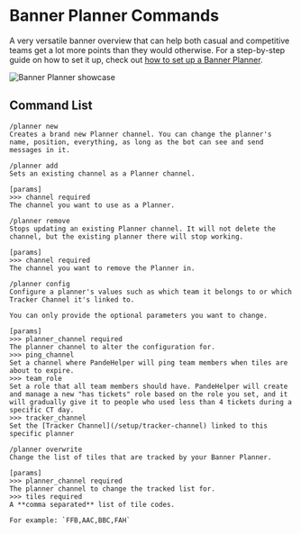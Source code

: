 # Banner Planner Commands

A very versatile banner overview that can help both casual and competitive teams get a lot more points than they would otherwise. For a step-by-step guide on how to set it up, check out [how to set up a Banner Planner](/setup/banner-planner).

![Banner Planner showcase](/img/example-banner-planner.png)

## Command List

```command
/planner new
Creates a brand new Planner channel. You can change the planner's name, position, everything, as long as the bot can see and send messages in it.
```

```command
/planner add
Sets an existing channel as a Planner channel.

[params]
>>> channel required
The channel you want to use as a Planner.
```

```command
/planner remove
Stops updating an existing Planner channel. It will not delete the channel, but the existing planner there will stop working.

[params]
>>> channel required
The channel you want to remove the Planner in.
```

```command
/planner config
Configure a planner's values such as which team it belongs to or which Tracker Channel it's linked to.

You can only provide the optional parameters you want to change.

[params]
>>> planner_channel required
The planner channel to alter the configuration for.
>>> ping_channel
Set a channel where PandeHelper will ping team members when tiles are about to expire.
>>> team_role
Set a role that all team members should have. PandeHelper will create and manage a new "has tickets" role based on the role you set, and it will gradually give it to people who used less than 4 tickets during a specific CT day.
>>> tracker_channel
Set the [Tracker Channel](/setup/tracker-channel) linked to this specific planner
```

```command
/planner overwrite
Change the list of tiles that are tracked by your Banner Planner.

[params]
>>> planner_channel required
The planner channel to change the tracked list for.
>>> tiles required
A **comma separated** list of tile codes.

For example: `FFB,AAC,BBC,FAH`
```
